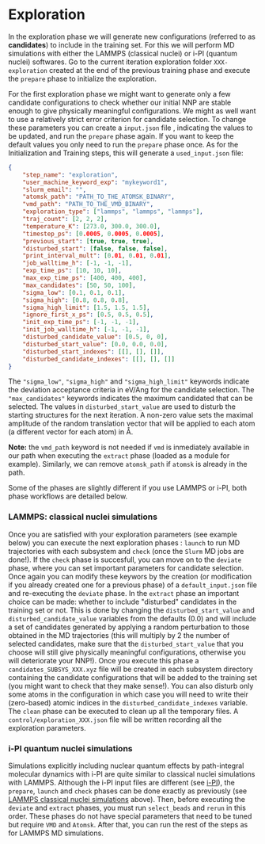 # Exploration 

In the exploration phase we will generate new configurations (referred to as **candidates**) to include in the training set. For this we will perform MD simulations with either the LAMMPS (classical nuclei) or i-PI (quantum nuclei) softwares. Go to the current iteration exploration folder `XXX-exploration` created at the end of the previous training phase and execute the `prepare` phase to initialize the exploration.

For the first exploration phase we might want to generate only a few candidate configurations to check whether our initial NNP are stable enough to give physically meaningful configurations. We might as well want to use a relatively strict error criterion for candidate selection. 
To change these parameters you can create a `input.json` file , indicating the values to be updated, and run the `prepare` phase again. If you want to keep the default values you only need to run the `prepare` phase once. As for the Initialization and Training steps, this will generate a `used_input.json` file:

```JSON
{
    "step_name": "exploration",
    "user_machine_keyword_exp": "mykeyword1",
    "slurm_email": "",
    "atomsk_path": "PATH_TO_THE_ATOMSK_BINARY",
    "vmd_path": "PATH_TO_THE_VMD_BINARY",
    "exploration_type": ["lammps", "lammps", "lammps"],
    "traj_count": [2, 2, 2],
    "temperature_K": [273.0, 300.0, 300.0],
    "timestep_ps": [0.0005, 0.0005, 0.0005],
    "previous_start": [true, true, true],
    "disturbed_start": [false, false, false],
    "print_interval_mult": [0.01, 0.01, 0.01],
    "job_walltime_h": [-1, -1, -1],
    "exp_time_ps": [10, 10, 10],
    "max_exp_time_ps": [400, 400, 400],
    "max_candidates": [50, 50, 100],
    "sigma_low": [0.1, 0.1, 0.1],
    "sigma_high": [0.8, 0.8, 0.8],
    "sigma_high_limit": [1.5, 1.5, 1.5],
    "ignore_first_x_ps": [0.5, 0.5, 0.5],
    "init_exp_time_ps": [-1, -1, -1],
    "init_job_walltime_h": [-1, -1, -1],
    "disturbed_candidate_value": [0.5, 0, 0],
    "disturbed_start_value": [0.0, 0.0, 0.0],
    "disturbed_start_indexes": [[], [], []],
    "disturbed_candidate_indexes": [[], [], []]
}
```

The `"sigma_low"`, `"sigma_high"` and `"sigma_high_limit"` keywords indicate the deviation acceptance criteria in eV/Ang for the candidate selection. 
The `"max_candidates"` keywords indicates the maximum candidated that can be selected. 
The values in `disturbed_start_value` are used to disturb the starting structures for the next iteration.  A non-zero value sets the maximal amplitude of the random translation vector that will be applied to each atom (a different vector for each atom) in Å.

**Note:** the `vmd_path` keyword is not needed if `vmd` is inmediately available in our path when executing the `extract` phase (loaded as a module for example). Similarly, we can remove `atomsk_path` if `atomsk` is already in the path.


Some of the phases are slightly different if you use LAMMPS or i-PI, both phase workflows are detailed below.



### LAMMPS: classical nuclei simulations ###

Once you are satisfied with your exploration parameters (see example below) you can execute the next exploration phases : `launch` to run MD trajectories with each subsystem  and `check` (once the `Slurm` MD jobs are done!). If the `check` phase is succesfull, you can move on to the `deviate` phase, where you can set important parameters for candidate selection. Once again you can modify these keywors by the creation (or modification if you already created one for a previous phase) of a `default_input.json` file and re-executing the `deviate` phase. In the `extract` phase an important choice can be made: whether to include "disturbed" candidates in the training set or not. This is done by changing the `disturbed_start_value` and `disturbed_candidate_value` variables from the defaults (0.0) and will include a set of candidates generated by applying a random perturbation to those obtained in the MD trajectories (this will multiply by 2 the number of selected candidates, make sure that the `disturbed_start_value` that you choose will still give physically meaningful configurations, otherwise you will deteriorate your NNP!). Once you execute this phase a `candidates_SUBSYS_XXX.xyz` file will be created in each subsystem directory containing the candidate configurations that will be added to the training set (you might want to check that they make sense!). You can also disturb only some atoms in the configuration in which case you will need to write their (zero-based) atomic indices in the `disturbed_candidate_indexes` variable. The `clean` phase can be executed to clean up all the temporary files. A `control/exploration_XXX.json` file will be written recording all the exploration parameters.

### i-PI quantum nuclei simulations ###

Simulations explicitly including nuclear quantum effects by path-integral molecular dynamics with i-PI are quite similar to classical nuclei simulations with LAMMPS. Although the i-PI input files are different (see [i-PI](https://ipi-code.org/)), the `prepare`, `launch` and `check` phases can be done exactly as previously (see [LAMMPS classical nuclei simulations](#lammps-classical-nuclei-simulations) above). Then, before executing the `deviate` and `extract` phases, you must run `select_beads` and `rerun` in this order. These phases do not have special parameters that need to be tuned but require `VMD` and `Atomsk`. After that, you can run the rest of the steps as for LAMMPS MD simulations.




